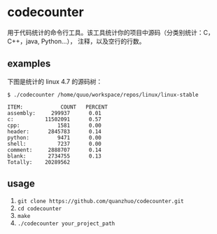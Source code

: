 codecounter
===========
用于代码统计的命令行工具。该工具统计你的项目中源码（分类别统计：C，C++，java, Python...），
注释，以及空行的行数。

examples
----------
下图是统计的 linux 4.7 的源码树：

    $ ./codecounter /home/quuo/workspace/repos/linux/linux-stable

    ITEM:            COUNT   PERCENT
    assembly:     299937      0.01
    c:          11502091      0.57
    cpp:            1581      0.00
    header:      2845783      0.14
    python:         9471      0.00
    shell:          7237      0.00
    comment:     2888707      0.14
    blank:       2734755      0.13
    Totally:    20289562

usage
-----
1. `git clone https://github.com/quanzhuo/codecounter.git`
2. `cd codecounter`
3. `make`
4. `./codecounter your_project_path`
